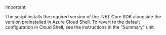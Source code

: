 > [!IMPORTANT]
> The script installs the required version of the .NET Core SDK alongside the version preinstalled in Azure Cloud Shell. To revert to the default configuration in Cloud Shell, see the instructions in the "Summary" unit.

